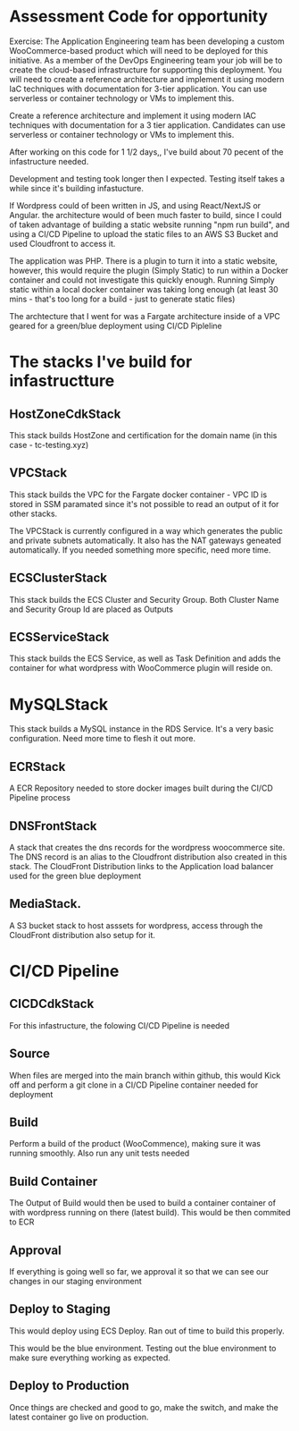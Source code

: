 # Assessment Code for opportunity

Exercise: The Application Engineering team has been developing a custom WooCommerce-based product which will need to be deployed for this initiative. As a member of the DevOps Engineering team your job will be to create the cloud-based infrastructure for supporting this deployment. You will need to create a reference architecture and implement it using modern IaC techniques with documentation for 3-tier application. You can use serverless or container technology or VMs to implement this.

Create a reference architecture and implement it using modern IAC techniques with documentation for a 3 tier application. Candidates can use serverless or container technology or VMs to implement this.

After working on this code for 1 1/2 days,, I've build about 70 pecent of the infastructure needed.

Development and testing took longer then I expected. Testing itself takes a while since it's building infastucture. 

If Wordpress could of been written in JS, and using  React/NextJS or Angular. the architecture would of been much faster to build, since I could of taken advantage of building a static website running "npm run build", and using a CI/CD Pipeline to upload the static files to an AWS S3 Bucket and used Cloudfront to access it.

The application was PHP. There is a plugin to turn it into a static website, however, this would require the plugin (Simply Static) to run within a Docker container and could not investigate this quickly enough. Running Simply static within a local docker container was taking long enough (at least 30 mins - that's too long for a build - just to generate static files)

The archtecture that I went for was a Fargate architecture inside of a VPC geared for a green/blue deployment using CI/CD Pipleline


# The stacks I've build for infastructture

## HostZoneCdkStack
This stack builds HostZone and certification for the domain name (in this case - tc-testing.xyz)

## VPCStack
This stack builds the VPC for the Fargate docker container - VPC ID is stored in SSM paramated since it's not possible to read an output of it for other stacks. 

The VPCStack is currently configured in a way which generates the public and private subnets  automatically. It also has the NAT gateways geneated automatically. If you needed something more specific, need more time. 

## ECSClusterStack
This stack builds the ECS Cluster and Security Group. Both Cluster Name and Security Group Id are placed as Outputs

## ECSServiceStack
This stack builds the ECS Service, as well as Task Definition and adds the container for what wordpress with  WooCommerce plugin will reside on.

# MySQLStack
This stack builds a MySQL instance in the RDS Service. It's a very basic configuration. Need more time to flesh it out more.

## ECRStack

A ECR Repository needed to store docker images built during the CI/CD Pipeline process

## DNSFrontStack

A stack that creates the dns records for the wordpress woocommerce site. The DNS record is an alias to the Cloudfront distribution also created in this stack. The CloudFront Distribution links to the Application load balancer used for the green blue deployment


## MediaStack. 

A S3 bucket stack to host asssets for wordpress, access through the CloudFront distribution also setup for it.


# CI/CD Pipeline

## CICDCdkStack

For this infastructure, the folowing CI/CD Pipeline is needed

## Source 

When files are merged into the main branch within github, this would Kick off and perform a git clone in a CI/CD Pipeline container needed for deployment
 
## Build

Perform a build of the product (WooCommence), making sure it was running smoothly. Also run any unit tests needed

## Build Container

The Output of Build would then be used to build a container container of with wordpress running on there (latest build). This would be then commited to ECR 

## Approval

If everything is going well so far, we approval it so that we can see our changes in our staging environment

## Deploy to Staging

This would deploy using ECS Deploy. Ran out of time to build this properly.

This would be the blue environment. Testing out the blue environment to make sure everything working as expected.

## Deploy to Production

Once things are checked and good to go, make the switch, and make the latest container go live on production.

